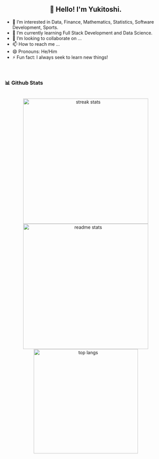 <h2 align="center">👋 Hello! I'm Yukitoshi.</h2>

- 👀 I’m interested in Data, Finance, Mathematics, Statistics, Software Development, Sports.
- 🌱 I’m currently learning Full Stack Development and Data Science.
- 💞️ I’m looking to collaborate on ...
- 📫 How to reach me ...
- 😄 Pronouns: He/Him
- ⚡ Fun fact: I always seek to learn new things!

<br>


### 📊 Github Stats
<br>
<div align=center>
  <img width=390 src="https://streak-stats.demolab.com/?user=yukitoshi12345&count_private=true&theme=react&border_radius=10" alt="streak stats"/>
  <br/>
  <img width=390 src="https://github-readme-stats.vercel.app/api?username=yukitoshi12345&show_icons=true&theme=react&rank_icon=github&border_radius=10" alt="readme stats" />
  <br/>
    <img width=325 align="center" src="https://github-readme-stats.vercel.app/api/top-langs/?username=yukitoshi12345&langs_count=8&layout=compact&theme=react&border_radius=10&size_weight=0.5&count_weight=0.5&exclude_repo=github-readme-stats" alt="top langs" />
</div>

<br>
